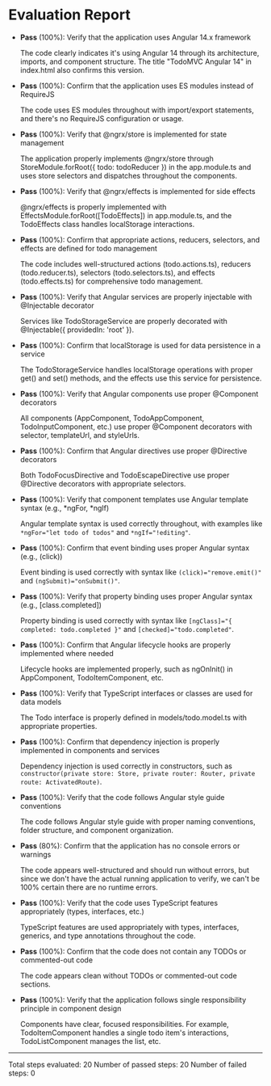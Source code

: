 # Evaluation Report

- **Pass** (100%): Verify that the application uses Angular 14.x framework
    
    The code clearly indicates it's using Angular 14 through its architecture, imports, and component structure. The title "TodoMVC Angular 14" in index.html also confirms this version.

- **Pass** (100%): Confirm that the application uses ES modules instead of RequireJS
    
    The code uses ES modules throughout with import/export statements, and there's no RequireJS configuration or usage.

- **Pass** (100%): Verify that @ngrx/store is implemented for state management
    
    The application properly implements @ngrx/store through StoreModule.forRoot({ todo: todoReducer }) in the app.module.ts and uses store selectors and dispatches throughout the components.

- **Pass** (100%): Verify that @ngrx/effects is implemented for side effects
    
    @ngrx/effects is properly implemented with EffectsModule.forRoot([TodoEffects]) in app.module.ts, and the TodoEffects class handles localStorage interactions.

- **Pass** (100%): Confirm that appropriate actions, reducers, selectors, and effects are defined for todo management
    
    The code includes well-structured actions (todo.actions.ts), reducers (todo.reducer.ts), selectors (todo.selectors.ts), and effects (todo.effects.ts) for comprehensive todo management.

- **Pass** (100%): Verify that Angular services are properly injectable with @Injectable decorator
    
    Services like TodoStorageService are properly decorated with @Injectable({ providedIn: 'root' }).

- **Pass** (100%): Confirm that localStorage is used for data persistence in a service
    
    The TodoStorageService handles localStorage operations with proper get() and set() methods, and the effects use this service for persistence.

- **Pass** (100%): Verify that Angular components use proper @Component decorators
    
    All components (AppComponent, TodoAppComponent, TodoInputComponent, etc.) use proper @Component decorators with selector, templateUrl, and styleUrls.

- **Pass** (100%): Confirm that Angular directives use proper @Directive decorators
    
    Both TodoFocusDirective and TodoEscapeDirective use proper @Directive decorators with appropriate selectors.

- **Pass** (100%): Verify that component templates use Angular template syntax (e.g., *ngFor, *ngIf)
    
    Angular template syntax is used correctly throughout, with examples like `*ngFor="let todo of todos"` and `*ngIf="!editing"`.

- **Pass** (100%): Confirm that event binding uses proper Angular syntax (e.g., (click))
    
    Event binding is used correctly with syntax like `(click)="remove.emit()"` and `(ngSubmit)="onSubmit()"`.

- **Pass** (100%): Verify that property binding uses proper Angular syntax (e.g., [class.completed])
    
    Property binding is used correctly with syntax like `[ngClass]="{ completed: todo.completed }"` and `[checked]="todo.completed"`.

- **Pass** (100%): Confirm that Angular lifecycle hooks are properly implemented where needed
    
    Lifecycle hooks are implemented properly, such as ngOnInit() in AppComponent, TodoItemComponent, etc.

- **Pass** (100%): Verify that TypeScript interfaces or classes are used for data models
    
    The Todo interface is properly defined in models/todo.model.ts with appropriate properties.

- **Pass** (100%): Confirm that dependency injection is properly implemented in components and services
    
    Dependency injection is used correctly in constructors, such as `constructor(private store: Store, private router: Router, private route: ActivatedRoute)`.

- **Pass** (100%): Verify that the code follows Angular style guide conventions
    
    The code follows Angular style guide with proper naming conventions, folder structure, and component organization.

- **Pass** (80%): Confirm that the application has no console errors or warnings
    
    The code appears well-structured and should run without errors, but since we don't have the actual running application to verify, we can't be 100% certain there are no runtime errors.

- **Pass** (100%): Verify that the code uses TypeScript features appropriately (types, interfaces, etc.)
    
    TypeScript features are used appropriately with types, interfaces, generics, and type annotations throughout the code.

- **Pass** (100%): Confirm that the code does not contain any TODOs or commented-out code
    
    The code appears clean without TODOs or commented-out code sections.

- **Pass** (100%): Verify that the application follows single responsibility principle in component design
    
    Components have clear, focused responsibilities. For example, TodoItemComponent handles a single todo item's interactions, TodoListComponent manages the list, etc.

---

Total steps evaluated: 20
Number of passed steps: 20
Number of failed steps: 0